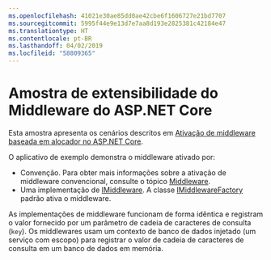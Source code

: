 ```yaml
---
ms.openlocfilehash: 41021e30ae85dd0ae42cbe6f1606727e21bd7707
ms.sourcegitcommit: 5995f44e9e13d7e7aa8d193e2825381c42184e47
ms.translationtype: HT
ms.contentlocale: pt-BR
ms.lasthandoff: 04/02/2019
ms.locfileid: "58809365"
---
```

# <a name="aspnet-core-middleware-extensibility-sample"></a>Amostra de extensibilidade do Middleware do ASP.NET Core

Esta amostra apresenta os cenários descritos em [Ativação de middleware baseada em alocador no ASP.NET Core](https://docs.microsoft.com/aspnet/core/fundamentals/middleware/middleware-extensibility).

O aplicativo de exemplo demonstra o middleware ativado por:

* Convenção. Para obter mais informações sobre a ativação de middleware convencional, consulte o tópico [Middleware](https://docs.microsoft.com/aspnet/core/fundamentals/middleware/).
* Uma implementação de [IMiddleware](https://docs.microsoft.com/dotnet/api/microsoft.aspnetcore.http.imiddleware). A classe [IMiddlewareFactory](https://docs.microsoft.com/dotnet/api/microsoft.aspnetcore.http.imiddlewarefactory) padrão ativa o middleware.

As implementações de middleware funcionam de forma idêntica e registram o valor fornecido por um parâmetro de cadeia de caracteres de consulta (`key`). Os middlewares usam um contexto de banco de dados injetado (um serviço com escopo) para registrar o valor de cadeia de caracteres de consulta em um banco de dados em memória.
